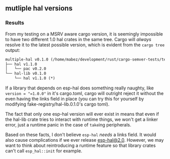 ## mutliple hal versions

### Results

From my testing on a MSRV aware cargo version, it is seemingly impossible to have two different 1.0 hal crates in the same tree. Cargo will _always_ resolve it to the latest possible version, which is evident from the `cargo tree` output:

```md
multiple-hal v0.1.0 (/home/mabez/development/rust/cargo-semver-tests/tests/multiple-hal)
├── hal v1.1.0
│   └── pac v0.2.0
└── hal-lib v0.1.0
    └── hal v1.1.0 (*)
```

If a library that depends on esp-hal does something really naughty, like `version = "=1.0.0"` in it's cargo.toml, cargo will outright reject it without the even having the links field in place (you can try this for yourself by modifying fake-registry/hal-lib.0.1.0's cargo toml).

The fact that only one esp-hal version will ever exist in means that even if the hal-lib crate tries to interact with runtime things, we won't get a linker error, just a runtime panic in the case of `take`ing peripherals.

Based on these facts, I don't believe `esp-hal` _needs_ a links field. It would also cause complications if we ever release esp-hal@2.0. However, we may want to think about reintroducing a runtime feature so that library crates can't call `esp_hal::init` for example.